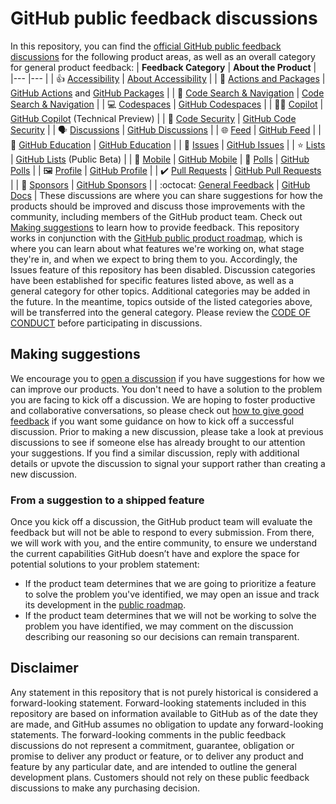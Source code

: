 # GitHub public feedback discussions
In this repository, you can find the [official GitHub public feedback discussions](https://https://github.com/github-community/community/discussions) for the following product areas, as well as an overall category for general product feedback:
| **Feedback Category** | **About the Product** 	|
|---	|---	|
| 👍  [Accessibility](https://github.com/github-community/community/discussions/categories/accessibility) 	| [About Accessibility](https://docs.github.com/en/account-and-profile/setting-up-and-managing-your-personal-account-on-github/managing-personal-account-settings/managing-accessibility-settings#about-accessibility-settings) |
| 🚢  [Actions and Packages](https://github.com/github-community/community/discussions/categories/actions-and-packages) 	| [GitHub Actions](https://github.com/features/actions) and [GitHub Packages](https://github.com/features/packages) |
| 🔎  [Code Search & Navigation](https://github.com/github-community/community/discussions/categories/code-search-and-navigation) 	| [Code Search & Navigation](https://cs.github.com/about) 	|
| 💻  [Codespaces](https://github.com/github-community/community/discussions/categories/codespaces) 	| [GitHub Codespaces](https://github.com/features/codespaces) 	|
| 👩‍✈️  [Copilot](https://github.com/github-community/community/discussions/categories/copilot)   	| [GitHub Copilot](https://copilot.github.com/) (Technical Preview) 	|
| 🤖  [Code Security](https://github.com/github-community/community/discussions/categories/code-security) 	| [GitHub Code Security](https://github.com/features/security) 	|
| 🗣️  [Discussions](https://github.com/github-community/community/discussions/categories/discussions)  	| [GitHub Discussions](https://docs.github.com/en/discussions) 	|
| 🌐  [Feed](https://github.com/github-community/community/discussions/categories/feed)  	| [GitHub Feed](https://github.blog/2022-03-22-improving-your-github-feed/) 	|
| 📙  [GitHub Education](https://github.com/github-community/community/discussions/categories/github-education)  	| [GitHub Education](https://education.github.com/) 	|
| 🐙  [Issues](https://github.com/github-community/community/discussions/categories/issues) 	| [GitHub Issues](https://github.com/features/issues) 	|
| ⭐  [Lists](https://github.com/github-community/community/discussions/categories/lists) 	| [GitHub Lists](https://docs.github.com/en/get-started/exploring-projects-on-github/saving-repositories-with-stars#organizing-starred-repositories-with-lists) (Public Beta) 	|
| 📱  [Mobile](https://github.com/github-community/community/discussions/categories/mobile) 	| [GitHub Mobile](https://github.com/mobile) 	|
  📶  [Polls](https://github.com/github-community/community/discussions/categories/polls)  	| [GitHub Polls](https://docs.github.com/en/account-and-profile/setting-up-and-managing-your-github-profile/customizing-your-profile/about-your-profile) 	|
|  🖼️  [Profile](https://github.com/github-community/community/discussions/categories/profile)  	| [GitHub Profile](https://docs.github.com/en/account-and-profile/setting-up-and-managing-your-github-profile/customizing-your-profile/about-your-profile) 	|
| ✔️  [Pull Requests](https://github.com/github-community/community/discussions/categories/pull-requests) 	| [GitHub Pull Requests](https://docs.github.com/en/github/collaborating-with-pull-requests/proposing-changes-to-your-work-with-pull-requests/about-pull-requests) 	|
|  💖  [Sponsors](https://github.com/github-community/community/discussions/categories/sponsors) 	| [GitHub Sponsors](https://github.com/sponsors) 	|
| :octocat:  [General Feedback](https://github.com/github-community/community/discussions/categories/general) 	| [GitHub Docs](https://docs.github.com/en) |
These discussions are where you can share suggestions for how the products should be improved and discuss those improvements with the community, including members of the GitHub product team. Check out [Making suggestions](#making-suggestions) to learn how to provide feedback.
This repository works in conjunction with the [GitHub public product roadmap](https://github.com/github/roadmap), which is where you can learn about what features we're working on, what stage they're in, and when we expect to bring them to you. Accordingly, the Issues feature of this repository has been disabled. Discussion categories have been established for specific features listed above, as well as a general category for other topics. Additional categories may be added in the future. In the meantime, topics outside of the listed categories above, will be transferred into the general category. Please review the [CODE OF CONDUCT](CODE_OF_CONDUCT.md) before participating in discussions.
## Making suggestions
We encourage you to [open a discussion](https://github.com/github-community/community/) if you have suggestions for how we can improve our products. You don't need to have a solution to the problem you are facing to kick off a discussion. We are hoping to foster productive and collaborative conversations, so please check out [how to give good feedback](https://github.com/github-community/community/discussions/1) if you want some guidance on how to kick off a successful discussion.
Prior to making a new discussion, please take a look at previous discussions to see if someone else has already brought to our attention your suggestions. If you find a similar discussion, reply with additional details or upvote the discussion to signal your support rather than creating a new discussion.
### From a suggestion to a shipped feature
Once you kick off a discussion, the GitHub product team will evaluate the feedback but will not be able to respond to every submission. From there, we will work with you, and the entire community, to ensure we understand the current capabilities GitHub doesn’t have and explore the space for potential solutions to your problem statement:
- If the product team determines that we are going to prioritize a feature to solve the problem you've identified, we may open an issue and track its development in the [public roadmap](https://github.com/github/roadmap).
- If the product team determines that we will not be working to solve the problem you have identified, we may comment on the discussion describing our reasoning so our decisions can remain transparent.
## Disclaimer
Any statement in this repository that is not purely historical is considered a forward-looking statement. Forward-looking statements included in this repository are based on information available to GitHub as of the date they are made, and GitHub assumes no obligation to update any forward-looking statements. The forward-looking comments in the public feedback discussions do not represent a commitment, guarantee, obligation or promise to deliver any product or feature, or to deliver any product and feature by any particular date, and are intended to outline the general development plans. Customers should not rely on these public feedback discussions to make any purchasing decision.

